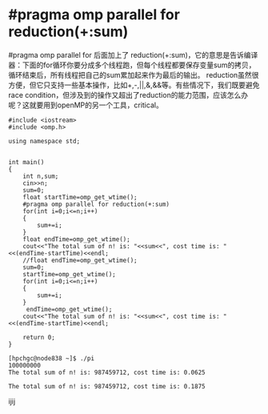 # #pragma omp parallel for reduction(+:sum)

#pragma omp parallel for 后面加上了 reduction(+:sum)，它的意思是告诉编译器：下面的for循环你要分成多个线程跑，但每个线程都要保存变量sum的拷贝，循环结束后，所有线程把自己的sum累加起来作为最后的输出。
reduction虽然很方便，但它只支持一些基本操作，比如+,-,||,&,&&等。有些情况下，我们既要避免race condition，但涉及到的操作又超出了reduction的能力范围，应该怎么办呢？这就要用到openMP的另一个工具，critical。

```
#include <iostream>
#include <omp.h>

using namespace std;


int main()
{
    int n,sum;
    cin>>n;
    sum=0;
    float startTime=omp_get_wtime();
    #pragma omp parallel for reduction(+:sum)
    for(int i=0;i<=n;i++)
    {
        sum+=i;
    }
    float endTime=omp_get_wtime();
    cout<<"The total sum of n! is: "<<sum<<", cost time is: "<<(endTime-startTime)<<endl;
    //float endTime=omp_get_wtime();
    sum=0;
    startTime=omp_get_wtime();
    for(int i=0;i<=n;i++)
    {
        sum+=i;
    }
     endTime=omp_get_wtime();
    cout<<"The total sum of n! is: "<<sum<<", cost time is: "<<(endTime-startTime)<<endl;

    return 0;
}

[hpchgc@node838 ~]$ ./pi 
100000000
The total sum of n! is: 987459712, cost time is: 0.0625

The total sum of n! is: 987459712, cost time is: 0.1875
```

ijij
